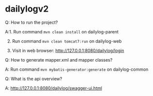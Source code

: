 dailylogv2
==========

Q: How to run the project?

A:1. Run command `mvn clean install` on dailylog-parent

2. Run command `mvn clean tomcat7:run` on dailylog-web

3. Visit in web browser: http://127.0.0.1:8080/dailylog/login


Q: How to generate mapper.xml and mapper classes?

A: Run command `mvn mybatis-generator:generate` on dailylog-common

Q: What is the api overview?

A: http://127.0.0.1:8080/dailylog/swagger-ui.html